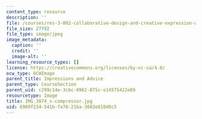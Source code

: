 ```yaml
---
content_type: resource
description: ''
file: /courses/res-3-002-collaborative-design-and-creative-expression-with-arduino-microcontrollers-january-iap-2017/6969f234541bfa7821ba3883e810d0c5_IMG_3874_s-compressor.jpg
file_size: 27792
file_type: image/jpeg
image_metadata:
  caption: ''
  credit: ''
  image-alt: ''
learning_resource_types: []
license: https://creativecommons.org/licenses/by-nc-sa/4.0/
ocw_type: OCWImage
parent_title: Impressions and Advice
parent_type: CourseSection
parent_uid: c299c14e-3cbc-0962-875c-e14575422e09
resourcetype: Image
title: IMG_3874_s-compressor.jpg
uid: 6969f234-541b-fa78-21ba-3883e810d0c5
---
```

